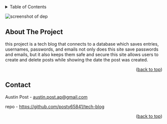 <!-- TABLE OF CONTENTS -->
<details>
  <summary>Table of Contents</summary>
  <ol>
    <li>
      <a href="#about-the-project">About The Project</a>
      <ul>
        <li><a href="#built-with">Built With</a></li>
      </ul>
    </li>
    <li>
      <a href="#getting-started">Getting Started</a>
      <ul>
        <li><a href="#prerequisites">Prerequisites</a></li>
        <li><a href="#installation">Installation</a></li>
      </ul>
    </li>
    <li><a href="#usage">Usage</a></li>
    <li><a href="#roadmap">Roadmap</a></li>
    <li><a href="#contributing">Contributing</a></li>
    <li><a href="#license">License</a></li>
    <li><a href="#contact">Contact</a></li>
    <li><a href="#acknowledgments">Acknowledgments</a></li>
  </ol>
</details>

![screenshot of dep](https://user-images.githubusercontent.com/108698645/195475234-331eacce-e9c0-4f9a-951f-6a3059e50d27.png)



<!-- ABOUT THE PROJECT -->
## About The Project
this project is a tech blog that connects to a database which saves entries, usernames, passwords, and emails 
not only does this site save passwords and emails, but it also keeps them safe and secure 
this site allows users to create and delete posts while showing the date the post was created. 
 


<p align="right">(<a href="#readme-top">back to top</a>)</p>


<!-- CONTACT -->
## Contact

Austin Post  - austin.post.ap@gmail.com

repo - https://github.com/posty65841/tech-blog

<p align="right">(<a href="#readme-top">back to top</a>)</p>
